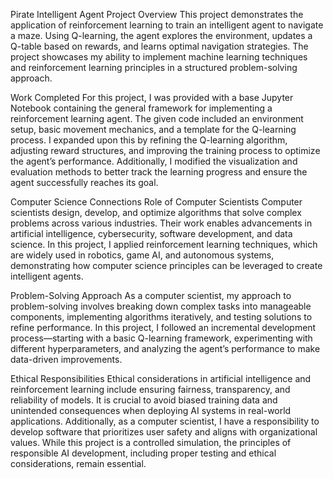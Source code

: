 Pirate Intelligent Agent
Project Overview
This project demonstrates the application of reinforcement learning to train an intelligent agent to navigate a maze. Using Q-learning, the agent explores the environment, updates a Q-table based on rewards, and learns optimal navigation strategies. The project showcases my ability to implement machine learning techniques and reinforcement learning principles in a structured problem-solving approach.

Work Completed
For this project, I was provided with a base Jupyter Notebook containing the general framework for implementing a reinforcement learning agent. The given code included an environment setup, basic movement mechanics, and a template for the Q-learning process. I expanded upon this by refining the Q-learning algorithm, adjusting reward structures, and improving the training process to optimize the agent’s performance. Additionally, I modified the visualization and evaluation methods to better track the learning progress and ensure the agent successfully reaches its goal.

Computer Science Connections
Role of Computer Scientists
Computer scientists design, develop, and optimize algorithms that solve complex problems across various industries. Their work enables advancements in artificial intelligence, cybersecurity, software development, and data science. In this project, I applied reinforcement learning techniques, which are widely used in robotics, game AI, and autonomous systems, demonstrating how computer science principles can be leveraged to create intelligent agents.

Problem-Solving Approach
As a computer scientist, my approach to problem-solving involves breaking down complex tasks into manageable components, implementing algorithms iteratively, and testing solutions to refine performance. In this project, I followed an incremental development process—starting with a basic Q-learning framework, experimenting with different hyperparameters, and analyzing the agent’s performance to make data-driven improvements.

Ethical Responsibilities
Ethical considerations in artificial intelligence and reinforcement learning include ensuring fairness, transparency, and reliability of models. It is crucial to avoid biased training data and unintended consequences when deploying AI systems in real-world applications. Additionally, as a computer scientist, I have a responsibility to develop software that prioritizes user safety and aligns with organizational values. While this project is a controlled simulation, the principles of responsible AI development, including proper testing and ethical considerations, remain essential.
